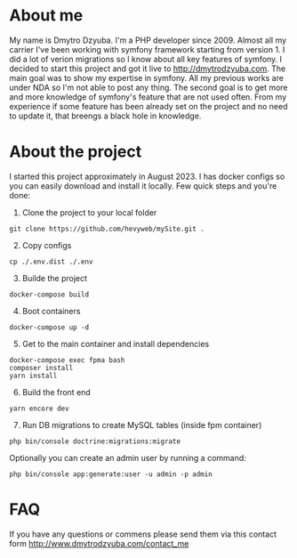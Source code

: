 # About me
My name is Dmytro Dzyuba. I'm a PHP developer since 2009. Almost all my carrier I've been working with symfony framework starting from version 1. I did a lot of verion migrations so I know about all key features of symfony. 
I decided to start this project and got it live to http://dmytrodzyuba.com. The main goal was to show my expertise in symfony. All my previous works are under NDA so I'm not able to post any thing.
The second goal is to get more and more knowledge of symfony's feature that are not used often. From my experience if some feature has been already set on the project and no need to update it, that breengs a black hole
in knowledge.

# About the project
I started this project approximately in August 2023. I has docker configs so you can easily download and install it locally. Few quick steps and you're done:
1. Clone the project to your local folder
```
git clone https://github.com/hevyweb/mySite.git .
```
2. Copy configs
```
cp ./.env.dist ./.env
```
3. Builde the project
```
docker-compose build
```
4. Boot containers
```
docker-compose up -d
```
5. Get to the main container and install dependencies
```
docker-compose exec fpma bash
composer install
yarn install
```
6. Build the front end
```
yarn encore dev
```
7. Run DB migrations to create MySQL tables (inside fpm container)
```
php bin/console doctrine:migrations:migrate
```

Optionally you can create an admin user by running a command:
```
php bin/console app:generate:user -u admin -p admin
```

# FAQ
If you have any questions or commens please send them via this contact form http://www.dmytrodzyuba.com/contact_me
